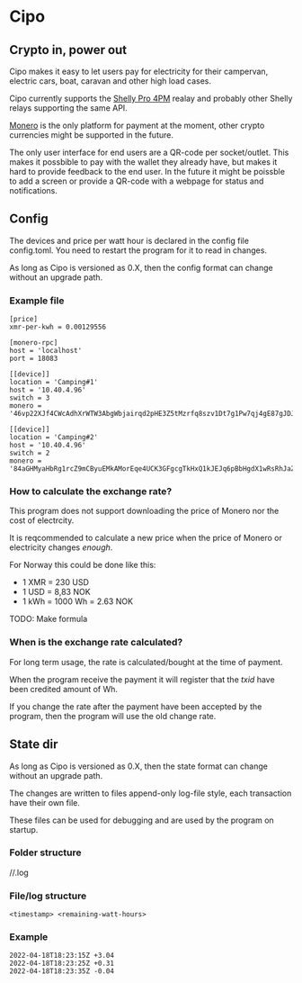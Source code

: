 # Cipo

## Crypto in, power out

Cipo makes it easy to let users pay for electricity for their campervan, electric cars, boat, caravan and other high load cases.

Cipo currently supports the [Shelly Pro 4PM](https://shelly.cloud/shelly-pro-smart-home-automation-solution/#Pro-4PM) realay and probably other Shelly relays supporting the same API.

[Monero](https://getmonero.org/) is the only platform for payment at the moment, other crypto currencies might be supported in the future.

The only user interface for end users are a QR-code per socket/outlet. This makes it possbible to pay with the wallet they already have, but makes it hard to provide feedback to the end user. In the future it might be poissble to add a screen or provide a QR-code with a webpage for status and notifications.

## Config

The devices and price per watt hour is declared in the config file config.toml.
You need to restart the program for it to read in changes.

As long as Cipo is versioned as 0.X, then the config format can change without an
upgrade path.

### Example file
```
[price]
xmr-per-kwh = 0.00129556

[monero-rpc]
host = 'localhost'
port = 18083

[[device]]
location = 'Camping#1'
host = '10.40.4.96'
switch = 3
monero = '46vp22XJf4CWcAdhXrWTW3AbgWbjairqd2pHE3Z5tMzrfq8szv1Dt7g1Pw7qj4gE87gJDJopNno6tDRcGDn8zUNg72h7eQt'

[[device]]
location = 'Camping#2'
host = '10.40.4.96'
switch = 2
monero = '84aGHMyaHbRg1rcZ9mCByuEMkAMorEqe4UCK3GFgcgTkHxQ1kJEJq6pBbHgdX1wRsRhJaZ2vbrxdoFTR7JNw7m7kMj6C1sm'
```

### How to calculate the exchange rate?

This program does not support downloading the price of Monero nor the cost of electrcity.

It is reqcommended to calculate a new price when the price of Monero or electricity changes *enough*.

For Norway this could be done like this:

* 1 XMR = 230 USD
* 1 USD = 8,83 NOK
* 1 kWh = 1000 Wh = 2.63 NOK

TODO: Make formula

### When is the exchange rate calculated?

For long term usage, the rate is calculated/bought at the time of payment.

When the program receive the payment it will register that the *txid* have been credited amount of Wh.

If you change the rate after the payment have been accepted by the program, then the program will use the old change rate.

## State dir

As long as Cipo is versioned as 0.X, then the state format can change without an
upgrade path.

The changes are written to files append-only log-file style, each transaction have their own file.

These files can be used for debugging and are used by the program on startup.


### Folder structure
<journal-dir>/<receiving-address>/<txid>.log

### File/log structure
`<timestamp> <remaining-watt-hours>`

### Example

```
2022-04-18T18:23:15Z +3.04
2022-04-18T18:23:25Z +0.31
2022-04-18T18:23:35Z -0.04
```
